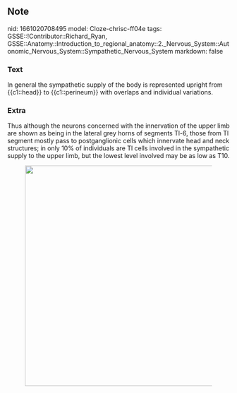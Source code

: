 ## Note
nid: 1661020708495
model: Cloze-chrisc-ff04e
tags: GSSE::!Contributor::Richard_Ryan, GSSE::Anatomy::Introduction_to_regional_anatomy::2._Nervous_System::Autonomic_Nervous_System::Sympathetic_Nervous_System
markdown: false

### Text
<div class="toggle">
  In general the sympathetic supply of the body is represented
  upright from {{c1::head}} to {{c1::perineum}} with overlaps and
  individual variations.
</div>

### Extra
<p id="015eca3e-d443-451d-bae2-9668ee2061d0" class="">Thus although
the neurons concerned with the innervation of the upper limb are
shown as being in the lateral grey horns of segments Tl-6, those
from Tl segment mostly pass to postganglionic cells which innervate
head and neck structures; in only 10% of individuals are Tl cells
involved in the sympathetic supply to the upper limb, but the
lowest level involved may be as low as T10.
<figure id="053ea675-0a85-4769-a66f-87411cc02301" class="image">
  <a href= 
  "Sympathetic%20Nervous%20System%20c5175d8682a748a0b949604645b5a338/Untitled%203.png">
  <img style="width:500px" src= 
  "8157f5015eb275b501aa5e0e47a2f55419ea3bd2.png"></a>
</figure>
